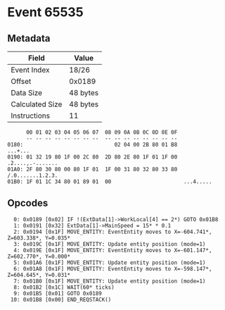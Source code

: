 # Event 65535

## Metadata

| Field           | Value    |
|-----------------|----------|
| Event Index     | 18/26    |
| Offset          | 0x0189   |
| Data Size       | 48 bytes |
| Calculated Size | 48 bytes |
| Instructions    | 11       |

```
      00 01 02 03 04 05 06 07  08 09 0A 0B 0C 0D 0E 0F
      -- -- -- -- -- -- -- --  -- -- -- -- -- -- -- --
0180:                             02 04 00 2B 80 01 B8           ...+...
0190: 01 32 19 80 1F 00 2C 80  2D 80 2E 80 1F 01 1F 00  .2....,.-.......
01A0: 2F 80 30 80 00 80 1F 01  1F 00 31 80 32 80 33 80  /.0.......1.2.3.
01B0: 1F 01 1C 34 80 01 89 01  00                       ...4.....       
```

## Opcodes

```
  0: 0x0189 [0x02] IF !(ExtData[1]->WorkLocal[4] == 2*) GOTO 0x01B8
  1: 0x0191 [0x32] ExtData[1]->MainSpeed = 15* * 0.1
  2: 0x0194 [0x1F] MOVE_ENTITY: EventEntity moves to X=-604.741*, Z=603.338*, Y=0.035*
  3: 0x019C [0x1F] MOVE_ENTITY: Update entity position (mode=1)
  4: 0x019E [0x1F] MOVE_ENTITY: EventEntity moves to X=-601.147*, Z=602.770*, Y=0.000*
  5: 0x01A6 [0x1F] MOVE_ENTITY: Update entity position (mode=1)
  6: 0x01A8 [0x1F] MOVE_ENTITY: EventEntity moves to X=-598.147*, Z=604.645*, Y=0.031*
  7: 0x01B0 [0x1F] MOVE_ENTITY: Update entity position (mode=1)
  8: 0x01B2 [0x1C] WAIT(60* ticks)
  9: 0x01B5 [0x01] GOTO 0x0189
 10: 0x01B8 [0x00] END_REQSTACK()
```
